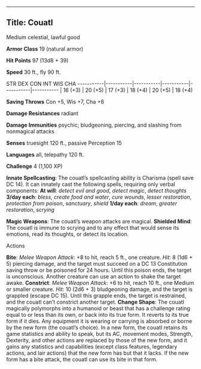 -------------------------
Title: Couatl
-------------------------


Medium celestial, lawful good

**Armor Class** 19 (natural armor)

**Hit Points** 97 (13d8 + 39)

**Speed** 30 ft., fly 90 ft.

  STR         DEX         CON         INT         WIS         CHA
  -----------|-----------|-----------|-----------|-----------|-----------
  | 16 (+3)   | 20 (+5)   | 17 (+3)   | 18 (+4)   | 20 (+5)   | 18 (+4)

**Saving Throws** Con +5, Wis +7, Cha +6

**Damage Resistances** radiant

**Damage Immunities** psychic; bludgeoning, piercing, and slashing from
nonmagical attacks

**Senses** truesight 120 ft., passive Perception 15

**Languages** all, telepathy 120 ft.

**Challenge** 4 (1,100 XP)


**Innate Spellcasting**: The couatl’s spellcasting ability is Charisma
(spell save DC 14). It can innately cast the following spells, requiring
only verbal components:
**At will**: *detect evil and good*, *detect magic*, *detect
    thoughts*
**3/day each**: *bless*, *create food and water*, *cure wounds*,
    *lesser restoration*, *protection from poison*, *sanctuary*,
    *shield*
**1/day each**: *dream*, *greater restoration*, *scrying*

**Magic Weapons**: The couatl’s weapon attacks are magical.
**Shielded Mind**: The couatl is immune to scrying and to any effect
that would sense its emotions, read its thoughts, or detect its
location.


Actions

**Bite**: *Melee Weapon Attack*: +8 to hit, reach 5 ft.,
    one creature. *Hit*: 8 (1d6 + 5) piercing damage, and the target
    must succeed on a DC 13 Constitution saving throw or be poisoned for
    24 hours. Until this poison ends, the target is unconscious. Another
    creature can use an action to shake the target awake.
**Constrict**: *Melee Weapon Attack*: +6 to hit, reach 10 ft., one
    Medium or smaller creature. *Hit*: 10 (2d6 + 3) bludgeoning damage,
    and the target is grappled (escape DC 15). Until this grapple ends,
    the target is restrained, and the couatl can’t constrict
    another target.
**Change Shape**: The couatl magically polymorphs into a humanoid or
    beast that has a challenge rating equal to or less than its own, or
    back into its true form. It reverts to its true form if it dies. Any
    equipment it is wearing or carrying is absorbed or borne by the new
    form (the couatl’s choice). In a new form, the couatl retains its
    game statistics and ability to speak, but its AC, movement modes,
    Strength, Dexterity, and other actions are replaced by those of the
    new form, and it gains any statistics and capabilities (except class
    features, legendary actions, and lair actions) that the new form has
    but that it lacks. If the new form has a bite attack, the couatl can
    use its bite in that form.
